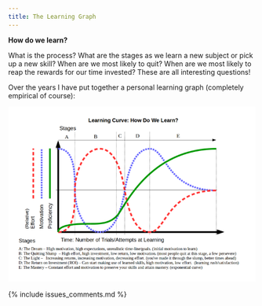 ```yaml
---
title: The Learning Graph
---
```


**How do we learn?**

What is the process? What are the stages as we learn a new subject or pick up a
new skill? When are we most likely to quit? When are we most likely to reap the
rewards for our time invested? These are all interesting questions!

Over the years I have put together a personal learning graph (completely
empirical of course): 

![the learning graph](/linked_files/2017-05-20-the-learning-graph_1.png)

{% include issues_comments.md %}

